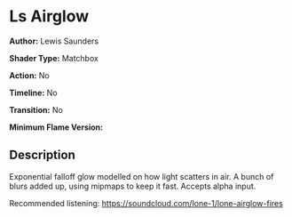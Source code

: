 # Ls Airglow

**Author:** Lewis Saunders

**Shader Type:** Matchbox

**Action:** No

**Timeline:** No

**Transition:** No

**Minimum Flame Version:** 


## Description
Exponential falloff glow modelled on how light scatters in air. A bunch of blurs added up, using mipmaps to keep it fast. Accepts alpha input.

Recommended listening: https://soundcloud.com/lone-1/lone-airglow-fires
